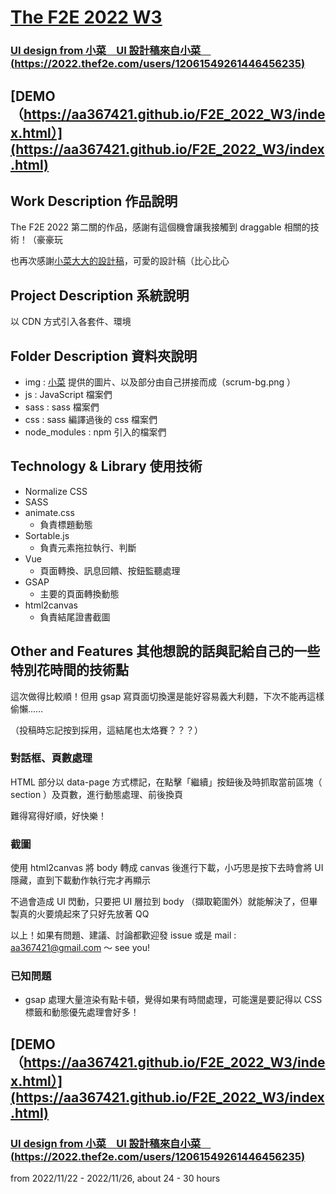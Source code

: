 # [The F2E 2022 W3](https://2022.thef2e.com/news/week3)


### **[UI design from 小菜　UI 設計稿來自小菜　(https://2022.thef2e.com/users/12061549261446456235)](https://2022.thef2e.com/users/12061549261446456235)**


## [DEMO（https://aa367421.github.io/F2E_2022_W3/index.html）](https://aa367421.github.io/F2E_2022_W3/index.html)


## Work Description 作品說明


The F2E 2022 第二關的作品，感謝有這個機會讓我接觸到 draggable 相關的技術！（豪豪玩

也再次感謝[小菜大大的設計稿](https://2022.thef2e.com/users/12061549261446456235)，可愛的設計稿（比心比心


## Project Description 系統說明


以 CDN 方式引入各套件、環境


## Folder Description 資料夾說明

* img : [小菜](https://2022.thef2e.com/users/12061549261446456235) 提供的圖片、以及部分由自己拼接而成（scrum-bg.png ）
* js : JavaScript 檔案們
* sass : sass 檔案們
* css : sass 編譯過後的 css 檔案們
* node_modules : npm 引入的檔案們


## Technology & Library 使用技術

* Normalize CSS
* SASS
* animate.css
  - 負責標題動態
* Sortable.js
  - 負責元素拖拉執行、判斷
* Vue
  - 頁面轉換、訊息回饋、按鈕監聽處理
* GSAP 
  - 主要的頁面轉換動態
* html2canvas
  - 負責結尾證書截圖


## Other and Features 其他想說的話與記給自己的一些特別花時間的技術點

這次做得比較順！但用 gsap 寫頁面切換還是能好容易義大利麵，下次不能再這樣偷懶……

（投稿時忘記按到採用，這結尾也太烙賽？？？）

### 對話框、頁數處理

HTML 部分以 data-page 方式標記，在點擊「繼續」按鈕後及時抓取當前區塊（ section ）及頁數，進行動態處理、前後換頁

難得寫得好順，好快樂！

### 截圖

使用 html2canvas 將 body 轉成 canvas 後進行下載，小巧思是按下去時會將 UI 隱藏，直到下載動作執行完才再顯示

不過會造成 UI 閃動，只要把 UI 層拉到 body （擷取範圍外）就能解決了，但畢製真的火要燒起來了只好先放著 QQ

以上！如果有問題、建議、討論都歡迎發 issue 或是 mail : aa367421@gmail.com ～
see you!


### 已知問題

* gsap 處理大量渲染有點卡頓，覺得如果有時間處理，可能還是要記得以 CSS 標籤和動態優先處理會好多！


## [DEMO（https://aa367421.github.io/F2E_2022_W3/index.html）](https://aa367421.github.io/F2E_2022_W3/index.html)


### **[UI design from 小菜　UI 設計稿來自小菜　(https://2022.thef2e.com/users/12061549261446456235)](https://2022.thef2e.com/users/12061549261446456235)**


from 2022/11/22 - 2022/11/26, about 24 - 30 hours

